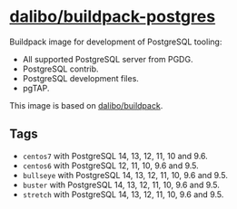 # [dalibo/buildpack-postgres](https://hub.docker.com/r/dalibo/buildpack-postgres)

Buildpack image for development of PostgreSQL tooling:

- All supported PostgreSQL server from PGDG.
- PostgreSQL contrib.
- PostgreSQL development files.
- pgTAP.

This image is based on
[dalibo/buildpack](https://hub.docker.com/r/dalibo/buildpack).


## Tags

- `centos7` with PostgreSQL 14, 13, 12, 11, 10 and 9.6.
- `centos6` with PostgreSQL 12, 11, 10, 9.6 and 9.5.
- `bullseye` with PostgreSQL 14, 13, 12, 11, 10, 9.6 and 9.5.
- `buster` with PostgreSQL 14, 13, 12, 11, 10, 9.6 and 9.5.
- `stretch` with PostgreSQL 14, 13, 12, 11, 10, 9.6 and 9.5.
